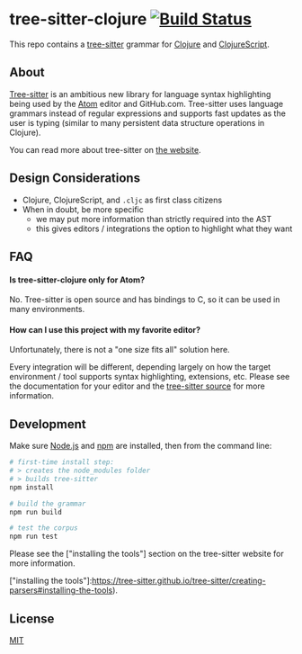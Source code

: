 # tree-sitter-clojure [![Build Status](https://travis-ci.org/oakmac/tree-sitter-clojure.svg?branch=master)](https://travis-ci.org/oakmac/tree-sitter-clojure)

This repo contains a [tree-sitter] grammar for [Clojure] and [ClojureScript].

[tree-sitter]:https://tree-sitter.github.io/tree-sitter/
[Clojure]:https://clojure.org/
[ClojureScript]:https://clojurescript.org/

## About

[Tree-sitter] is an ambitious new library for language syntax highlighting being
used by the [Atom] editor and GitHub.com. Tree-sitter uses language grammars
instead of regular expressions and supports fast updates as the user is typing
(similar to many persistent data structure operations in Clojure).

You can read more about tree-sitter on [the website].

[Tree-sitter]:https://github.com/tree-sitter/tree-sitter
[Atom]:https://atom.io/
[the website]:http://tree-sitter.github.io/tree-sitter/

## Design Considerations

- Clojure, ClojureScript, and `.cljc` as first class citizens
- When in doubt, be more specific
  - we may put more information than strictly required into the AST
  - this gives editors / integrations the option to highlight what they want

## FAQ

#### Is tree-sitter-clojure only for Atom?

No. Tree-sitter is open source and has bindings to C, so it can be used in many
environments.

#### How can I use this project with my favorite editor?

Unfortunately, there is not a "one size fits all" solution here.

Every integration will be different, depending largely on how the target
environment / tool supports syntax highlighting, extensions, etc. Please see the
documentation for your editor and the [tree-sitter source] for more information.

[tree-sitter source]:https://github.com/tree-sitter/tree-sitter

## Development

Make sure [Node.js] and [npm] are installed, then from the command line:

```sh
# first-time install step:
# > creates the node_modules folder
# > builds tree-sitter
npm install

# build the grammar
npm run build

# test the corpus
npm run test
```

Please see the ["installing the tools"] section on the tree-sitter website for
more information.

["installing the tools"]:https://tree-sitter.github.io/tree-sitter/creating-parsers#installing-the-tools).

## License

[MIT](LICENSE.md)

[Node.js]:https://nodejs.org/
[npm]:https://www.npmjs.com/get-npm
